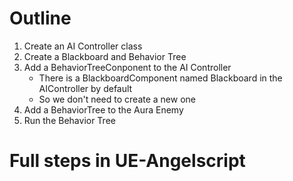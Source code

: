 
# Outline

1. Create an AI Controller class
2. Create a Blackboard and Behavior Tree
3. Add a BehaviorTreeConponent to the AI Controller
	- There is a BlackboardComponent named Blackboard in the AIController by default
	- So we don't need to create a new one
4. Add a BehaviorTree to the Aura Enemy
5. Run the Behavior Tree

# Full steps in UE-Angelscript

